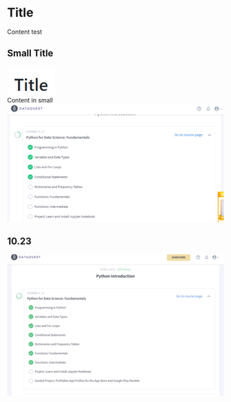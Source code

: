 # Title  

Content test

## Small Title  
![](https://github.com/ophwsjtu18/ohw19f/blob/master/student/swa/aaa.png)  
Content in small  
![](https://github.com/ophwsjtu18/ohw19f/blob/master/student/swa/dtq.png)  
## 10.23  
![](https://github.com/ophwsjtu18/ohw19f/blob/master/student/swa/dtq2.png)  
